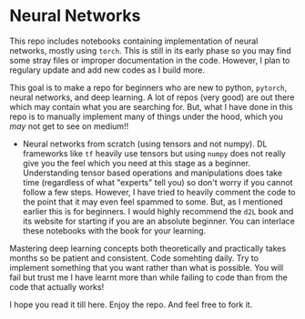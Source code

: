 # Neural Networks

This repo includes notebooks containing implementation of neural networks, mostly using `torch`. This is still in its early phase so you may find some stray files
or improper documentation in the code. However, I plan to regulary update and add new codes as I build more. 

This goal is to make a repo for beginners who are new to python, `pytorch`, neural networks, and deep learning. A lot of repos (very good) are out there which may contain
what you are searching for. But, what I have done in this repo is to manually implement many of things under the hood, which you _may_ not get to see on medium!!

- Neural networks from scratch (using tensors and not numpy). DL frameworks like `tf` heavily use tensors but using `numpy` does not really give you the feel which you need at this stage as a beginner. Understanding tensor based operations and manipulations does take time (regardless of what "experts" tell you) so don't worry if you cannot follow a few steps. However, I have tried to heavily comment the code to the point that it may even feel spammed to
some. But, as I mentioned earlier this is for beginners. I would highly recommend the `d2L` book and its website for starting if you are an absolute beginner. You can interlace these notebooks with the book for your learning.  

Mastering deep learning concepts both theoretically and practically takes months so be patient and consistent. Code somehting daily. Try to implement something that you 
want rather than what is possible. You will fail but trust me I have learnt more than while failing to code than from the code that actually works!

I hope you read it till here. Enjoy the repo. And feel free to fork it.
